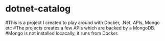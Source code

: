 # dotnet-catalog

#This is a project I created to play around with Docker, .Net, APIs, Mongo etc
#The projects creates a few APIs which are backed by a MongoDB. 
#Mongo is not installed locacally, it runs from Docker.
